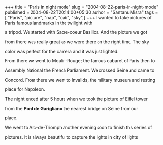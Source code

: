 +++
title = "Paris in night mode"
slug = "2004-08-22-paris-in-night-mode"
published = 2004-08-22T20:14:00+05:30
author = "Santanu Misra"
tags = [ "Paris", "picture", "nap", "cab", "sky",]
+++
I wanted to take pictures of Paris famous landmarks in the twilight with
a tripod. We started with Sacre-coeur Basilica. And the picture we got
from there was really great as we were there on the right time. The sky
color was perfect for the camera and it was just lighted.  
  
From there we went to Moulin-Rouge; the famous cabaret of Paris then to
Assembly National the French Parliament. We crossed Seine and came to
Concord. From there we went to Invalids, the military museum and resting
place for Napoleon.

The night ended after 5 hours when we took the picture of Eiffel tower
from the **Pont de Garigliano** the nearest bridge on Seine from our
place.

We went to Arc-de-Triomph another evening soon to finish this series of
pictures. It is always beautiful to capture the lights in city of lights
